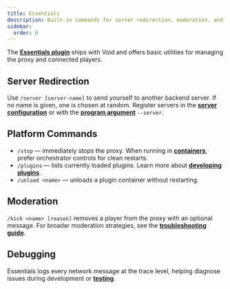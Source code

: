 ```yaml
---
title: Essentials
description: Built-in commands for server redirection, moderation, and debugging.
sidebar:
  order: 0
---
```


The [**Essentials plugin**](https://github.com/caunt/Void/tree/main/src/Plugins/Essentials) ships with Void and offers basic utilities for managing the proxy and connected players.

## Server Redirection

Use `/server [server-name]` to send yourself to another backend server. If no name is given, one is chosen at random. Register servers in the [**server configuration**](/docs/configuration/in-file/#proxy) or with the [**program argument**](/docs/configuration/program-arguments#servers) `--server`.

## Platform Commands

- `/stop` — immediately stops the proxy. When running in [**containers**](/docs/containers/), prefer orchestrator controls for clean restarts.
- `/plugins` — lists currently loaded plugins. Learn more about [**developing plugins**](/docs/developing-plugins/development-kit/).
- `/unload <name>` — unloads a plugin container without restarting.

## Moderation

`/kick <name> [reason]` removes a player from the proxy with an optional message. For broader moderation strategies, see the [**troubleshooting guide**](/docs/troubleshooting/).

## Debugging

Essentials logs every network message at the trace level, helping diagnose issues during development or [**testing**](/docs/getting-started/running/).
